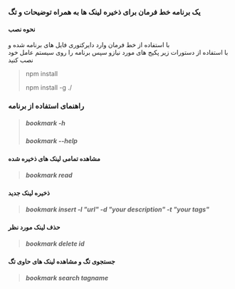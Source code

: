 ﻿### یک برنامه خط فرمان برای  ذخیره لینک ها به همراه توضیحات و تگ

#### نحوه نصب
با استفاده از خط فرمان وارد دایرکتوری فایل های برنامه شده و   
با استفاده از دستورات زیر پکیج های مورد نیازو سپس برنامه را روی سیستم عامل خود نصب کنید

>npm install
>
>npm install -g ./

### راهنمای استفاده از برنامه
>##### bookmark -h
>##### bookmark --help 

**مشاهده تمامی لینک های ذخیره شده**
>##### bookmark read

**ذخیره لینک جدید**
>##### bookmark insert -l "url" -d "your description" -t "your tags"

**حذف لینک مورد نظر**
>##### bookmark delete id

**جستجوی تگ و مشاهده لینک های  حاوی تگ** 
>#####  bookmark search tagname




